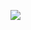 <a href="https://judge.softuni.org/Contests/Practice/Index/2028#0"><img src="https://csharp-book.softuni.org/assets/chapter-1-images/02.Expression-03.png"></a>
